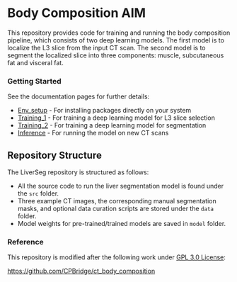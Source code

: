 # Body Composition AIM

This repository provides code for training and running the body composition pipeline, which consists of two deep learning models. The first model is to localize the L3 slice from the input CT scan. The second model is to segment the localized slice into three components: muscle, subcutaneous fat  and visceral fat.

### Getting Started

See the documentation pages for further details:
* [Env_setup](docs/env_setup.md) - For installing packages directly on your system
* [Training_1](docs/train_selection.md) - For training a deep learning model for L3 slice selection
* [Training_2](docs/train_segmentation.md) - For training a deep learning model for segmentation
* [Inference](docs/test.md) - For running the model on new CT scans

## Repository Structure

The LiverSeg repository is structured as follows:

* All the source code to run the liver segmentation model is found under the `src` folder.
* Three example CT images, the corresponding manual segmentation masks, and optional data curation scripts are stored under the `data` folder.
* Model weights for pre-trained/trained models are saved in `model` folder.

### Reference

This repository is modified after the following work under [GPL 3.0 License](LICENSE):

https://github.com/CPBridge/ct_body_composition

